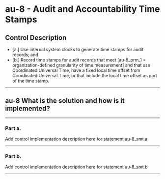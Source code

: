 # au-8 - Audit and Accountability Time Stamps

## Control Description

- \[a.\] Use internal system clocks to generate time stamps for audit records; and
- \[b.\] Record time stamps for audit records that meet \[au-8_prm_1 = organization-defined granularity of time measurement\] and that use Coordinated Universal Time, have a fixed local time offset from Coordinated Universal Time, or that include the local time offset as part of the time stamp.

______________________________________________________________________

## au-8 What is the solution and how is it implemented?

______________________________________________________________________

### Part a.

Add control implementation description here for statement au-8_smt.a

______________________________________________________________________

### Part b.

Add control implementation description here for statement au-8_smt.b

______________________________________________________________________
